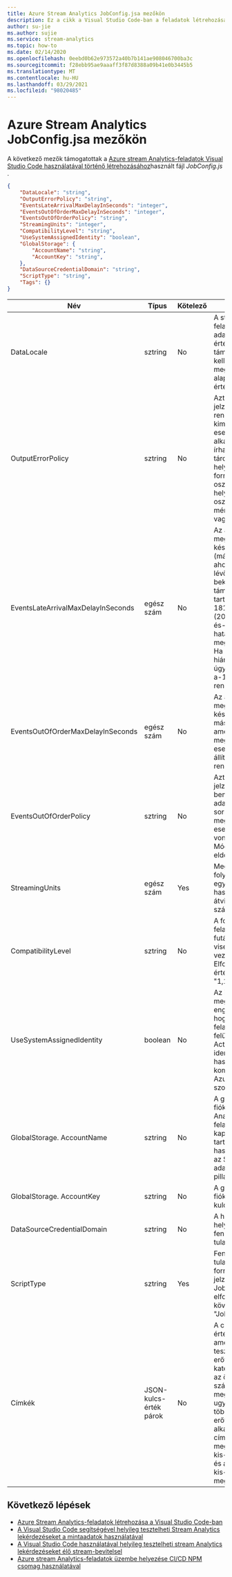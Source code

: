 ```yaml
---
title: Azure Stream Analytics JobConfig.jsa mezőkön
description: Ez a cikk a Visual Studio Code-ban a feladatok létrehozásához használt fájl Azure Stream Analytics JobConfig.jstámogatott mezőit sorolja fel.
author: su-jie
ms.author: sujie
ms.service: stream-analytics
ms.topic: how-to
ms.date: 02/14/2020
ms.openlocfilehash: 0eebd0b62e973572a40b7b141ae908046700ba3c
ms.sourcegitcommit: f28ebb95ae9aaaff3f87d8388a09b41e0b3445b5
ms.translationtype: MT
ms.contentlocale: hu-HU
ms.lasthandoff: 03/29/2021
ms.locfileid: "98020485"
---
```

# <a name="azure-stream-analytics-jobconfigjson-fields"></a>Azure Stream Analytics JobConfig.jsa mezőkön

A következő mezők támogatottak a [Azure stream Analytics-feladatok Visual Studio Code használatával történő létrehozásához](quick-create-visual-studio-code.md)használt fájl *JobConfig.js* .

```json
{
    "DataLocale": "string",
    "OutputErrorPolicy": "string",
    "EventsLateArrivalMaxDelayInSeconds": "integer",
    "EventsOutOfOrderMaxDelayInSeconds": "integer",
    "EventsOutOfOrderPolicy": "string",
    "StreamingUnits": "integer",
    "CompatibilityLevel": "string",
    "UseSystemAssignedIdentity": "boolean",
    "GlobalStorage": {
        "AccountName": "string",
        "AccountKey": "string",
    },
    "DataSourceCredentialDomain": "string",
    "ScriptType": "string",
    "Tags": {}
}
```

|Név|Típus|Kötelező|Érték|
|----|----|--------|-----|
|DataLocale|sztring|No|A stream Analytics-feladatok adatterülete. Az értéknek egy támogatott névnek kell lennie. Ha nincs megadva, az alapértelmezett érték az "en-US".|
|OutputErrorPolicy|sztring|No|Azt a házirendet jelzi, amelyet a rendszer a kimenetre érkező eseményekre alkalmaz, és nem írható a külső tárolóba, mert helytelen formátumú (hiányzó oszlop-értékek, helytelen típusú oszlopok vagy méretek). – Leállítás vagy eldobás|
|EventsLateArrivalMaxDelayInSeconds|egész szám|No|Az a maximálisan megengedett késleltetés (másodpercben), ahol a késésben lévő események bekerülhetnek. A támogatott tartomány – 1 – 1814399 (20.23:59:59 nap) és-1 a várakozás határozatlan idejű megadására szolgál. Ha a tulajdonság hiányzik, a rendszer úgy értelmezi, hogy a-1 értékkel rendelkezik.|
|EventsOutOfOrderMaxDelayInSeconds|egész szám|No|Az a maximálisan megengedett késleltetés másodpercben, amelyben a megrendelési események nem állíthatók vissza rendelésre.|
|EventsOutOfOrderPolicy|sztring|No|Azt a házirendet jelzi, amely a bemeneti esemény adatfolyamában a sorrendtől megérkező eseményekre vonatkozik. – Módosítás vagy eldobás|
|StreamingUnits|egész szám|Yes|Meghatározza a folyamatos átviteli egység által használt folyamatos átviteli egységek számát.|
|CompatibilityLevel|sztring|No|A folyamatos átviteli feladatok bizonyos futásidejű viselkedéseit vezérli. -Elfogadható értékek: "1,0", "1,1", "1,2"|
|UseSystemAssignedIdentity|boolean|No|Az igaz érték megadásával engedélyezheti, hogy ez a feladattípus felügyelt Azure Active Directory identitás használatával kommunikáljon más Azure-szolgáltatásokkal.|
|GlobalStorage. AccountName|sztring|No|A globális Storage-fiók a stream Analytics-feladathoz kapcsolódó tartalmak tárolására használatos, például az SQL-hivatkozási adatok pillanatképeit.|
|GlobalStorage. AccountKey|sztring|No|A globális Storage-fiókhoz tartozó kulcs.|
|DataSourceCredentialDomain|sztring|No|A hitelesítő adatok helyi tárolójának fenntartott tulajdonsága.|
|ScriptType|sztring|Yes|Fenntartott tulajdonság a forrásfájl típusának jelzéséhez. A (z) JobConfig.jsesetén elfogadható érték a következő: "JobConfig".|
|Címkék|JSON-kulcs-érték párok|No|A címkék olyan név/érték párok, amelyek lehetővé teszik az erőforrások kategorizálását és az összevont számlázás megtekintését, ha ugyanazt a címkét több erőforrásra és erőforráscsoporthoz alkalmazza. A címkék nevei megkülönböztetik a kis-és nagybetűket, és a címke értéke kis-és nagybetűk megkülönböztetése.|

## <a name="next-steps"></a>Következő lépések

* [Azure Stream Analytics-feladatok létrehozása a Visual Studio Code-ban](quick-create-visual-studio-code.md)
* [A Visual Studio Code segítségével helyileg tesztelheti Stream Analytics lekérdezéseket a mintaadatok használatával](visual-studio-code-local-run.md)
* [A Visual Studio Code használatával helyileg tesztelheti stream Analytics lekérdezéseket élő stream-bevitelsel](visual-studio-code-local-run-live-input.md) 
* [Azure stream Analytics-feladatok üzembe helyezése CI/CD NPM csomag használatával](./cicd-overview.md)